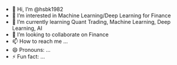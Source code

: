 - 👋 Hi, I’m @hsbk1982
- 👀 I’m interested in Machine Learning/Deep Learning for Finance
- 🌱 I’m currently learning Quant Trading, Machine Learning, Deep Learning, AI
- 💞️ I’m looking to collaborate on Finance
- 📫 How to reach me ...
- 😄 Pronouns: ...
- ⚡ Fun fact: ...

<!---
hsbk1982/hsbk1982 is a ✨ special ✨ repository because its `README.md` (this file) appears on your GitHub profile.
You can click the Preview link to take a look at your changes.
--->
